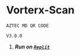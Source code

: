 # Vorterx-Scan
```AZTEC MD QR CODE```


```V3.0.0```

1.  ***Run on [`Replit`](https://replit.com/github/Mehar-Zubi/Open-AI-Deployment)***
